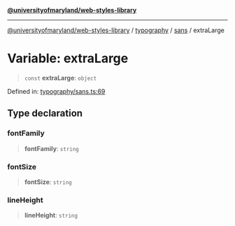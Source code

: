 [**@universityofmaryland/web-styles-library**](../../../../README.md)

***

[@universityofmaryland/web-styles-library](../../../../README.md) / [typography](../../../README.md) / [sans](../README.md) / extraLarge

# Variable: extraLarge

> `const` **extraLarge**: `object`

Defined in: [typography/sans.ts:69](https://github.com/UMD-Digital/design-system/blob/7fa144f196ef5f0ef2b372670136735f5a5c9236/packages/styles/source/typography/sans.ts#L69)

## Type declaration

### fontFamily

> **fontFamily**: `string`

### fontSize

> **fontSize**: `string`

### lineHeight

> **lineHeight**: `string`
